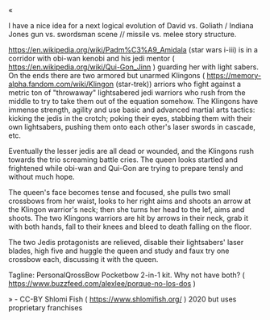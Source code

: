 «

I have a nice idea for a next logical evolution of
David vs. Goliath / Indiana Jones gun vs. swordsman scene // missile vs. melee  story structure.

https://en.wikipedia.org/wiki/Padm%C3%A9_Amidala (star wars i-iii) is in a corridor with obi-wan kenobi and his jedi mentor ( https://en.wikipedia.org/wiki/Qui-Gon_Jinn ) guarding her with light sabers. On the ends there are two armored but unarmed Klingons ( https://memory-alpha.fandom.com/wiki/Klingon (star-trek)) arriors who fight against a metric ton of "throwaway" lightsabered jedi warriors who rush from the middle to try to take them out of the equation somehow. The Klingons have immense strength, agility and use basic and advanced martial arts tactics: kicking the jedis in the crotch; poking their eyes, stabbing them with their own lightsabers, pushing them onto each other's laser swords in cascade, etc.

Eventually the lesser jedis are all dead or wounded, and the Klingons rush towards the trio screaming battle cries. The queen looks startled and frightened while obi-wan and Qui-Gon are trying to prepare tensly and without much hope.

The queen's face becomes tense and focused, she pulls two small crossbows from her waist, looks to her right aims and shoots an arrow at the Klingon warrior's neck; then she turns her head to the lef, aims and shoots. The two Klingons warriors are hit by arrows in their neck, grab it with both hands, fall to their knees and bleed to death falling on the floor.

The two Jedis protagonists are relieved, disable their lightsabers' laser blades, high five and huggle the queen and study and faux try one crossbow each, discussing it with the queen.

Tagline: PersonalQrossBow Pocketbow 2-in-1 kit. Why not have both? ( https://www.buzzfeed.com/alexlee/porque-no-los-dos )

» - CC-BY Shlomi Fish ( https://www.shlomifish.org/ ) 2020  but uses proprietary franchises
